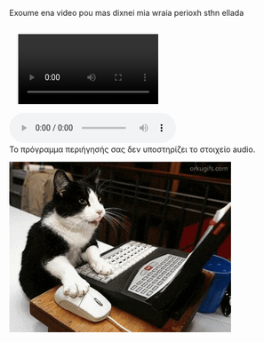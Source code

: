 <!DOCTYPE html>
<head>
    <meta charset="UTF-8">
    <style>
      video{
        width: 50%; 
        height: auto; 
        float: left; 
        padding: 1rem;
      }
      </style>
    <title>Video </title>

</head>

<body>
    <div class="myVideo">
        <p>
           Exoume ena video pou mas dixnei mia wraia perioxh sthn ellada<br>
        </p> 
        <p>
            <video controls>
                <source src="videos/video.wmv" type="video/x-ms-wmv">
                <source src="videos/video.mp4" type="video/mp4">
            </video>
        </p> <br>
        <p>
            <audio controls src="audio/music.mp3" preload="auto" autoplay="true" loop="true"></audio><br>
            Το πρόγραμμα περιήγησής σας δεν υποστηρίζει το στοιχείο audio.
        </p>
        <p>
            <a href="https://www.youtube.com/watch?v=0pF73Uk3fHw"><img src="giphy.gif"></a>
        </p>
    </div>
</body>
